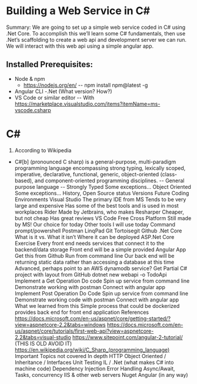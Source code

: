 # Building a Web Service in C# 

Summary: We are going to set up a simple web service coded in C# using .Net Core.  To accomplish this we’ll learn some C# fundamentals, then use .Net’s scaffolding to create a web api and development server we can run.  We will interact with this web api using a simple angular app.

## Installed Prerequisites:
- Node & npm 
    - https://nodejs.org/en/
-- npm install npm@latest -g
- Angular CLI
-.Net (What version? How?)
- VS Code or similar editor
-- With https://marketplace.visualstudio.com/items?itemName=ms-vscode.csharp

# C#
1. According to Wikipedia
 - C#[b] (pronounced C sharp) is a general-purpose, multi-paradigm programming language encompassing strong typing, lexically scoped, imperative, declarative, functional, generic, object-oriented (class-based), and component-oriented programming disciplines.
 -- General purpose language
 -- Strongly Typed
Some exceptions…
Object Oriented
Some exceptions…
History, Open Source status
Versions
Future
Coding Environments
Visual Studio
The primary IDE from MS
Tends to be very large and expensive
Has some of the best tools and is used in most workplaces
Rider
Made by Jetbrains, who makes Resharper
Cheaper, but not cheap
Has great reviews 
VS Code
Free
Cross Platform
Still made by MS!
Our choice for today
Other tools I will use today
Command prompt/powershell
Postman
LinqPad
Git 
Tortoisegit
Github
.Net Core
What is it vs. What it isn’t
Where it can be deployed
ASP.Net Core
Exercise
Every front end needs services that connect it to the backend/data storage
Front end will be a simple provided Angular App
Get this from Github
Run from command line
Our back end will be returning static data rather than accessing a database at this time
Advanced, perhaps point to an AWS dynamodb service?
Get Partial C# project with layout from GitHub
dotnet new webapi -o TodoApi
Implement a Get Operation
Do code
Spin up service from command line
Demonstrate working with postman
Connect with angular app
Implement Post Operation
Do Code
Spin up service from command line
Demonstrate working code with postman
Connect with angular app
What we learned from this
Simple process that could be dockerized provides back end for front end application
References
https://docs.microsoft.com/en-us/aspnet/core/getting-started/?view=aspnetcore-2.2&tabs=windows
https://docs.microsoft.com/en-us/aspnet/core/tutorials/first-web-api?view=aspnetcore-2.2&tabs=visual-studio
https://www.sitepoint.com/angular-2-tutorial/  (THIS IS OLD AVOID IT)
https://en.wikipedia.org/wiki/C_Sharp_(programming_language)
Important Topics not covered
In depth HTTP 
Object Oriented / Inheritance / Interfaces
Unit Testing
IL / .Net (what makes C# into machine code)
Dependency Injection
Error Handling
Async/Await, Tasks, concurrency
IIS & other web servers
Nuget
Angular (in any way)
